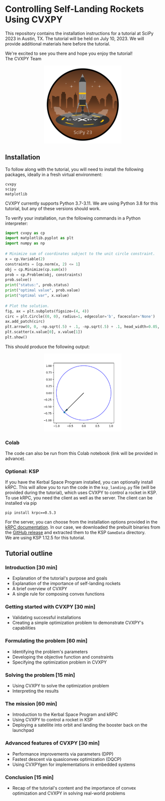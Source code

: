 # Controlling Self-Landing Rockets Using CVXPY

This repository contains the installation instructions for a tutorial at SciPy 2023 in Austin, TX. The tutorial will be held on July 10, 2023.
We will provide additional materials here before the tutorial.

We're excited to see you there and hope you enjoy the tutorial!  
The CVXPY Team

<p align="center">
<img src="media/badge.png" alt= “Badge” width="50%">
</p>


## Installation
To follow along with the tutorial, you will need to install the following packages, ideally in a fresh virtual environment:
```
cvxpy
scipy
matplotlib
```
CVXPY currently supports Python 3.7-3.11. We are using Python 3.8 for this tutorial, but any of these versions should work.

To verify your installation, run the following commands in a Python interpreter:
```py
import cvxpy as cp
import matplotlib.pyplot as plt
import numpy as np

# Minimize sum of coordinates subject to the unit circle constraint.
x = cp.Variable(2)
constraints = [cp.norm(x, 2) <= 1]
obj = cp.Minimize(cp.sum(x))
prob = cp.Problem(obj, constraints)
prob.solve()
print("status:", prob.status)
print("optimal value", prob.value)
print("optimal var", x.value)

# Plot the solution.
fig, ax = plt.subplots(figsize=(4, 4))
circ = plt.Circle((0, 0), radius=1, edgecolor='b', facecolor='None')
ax.add_patch(circ)
plt.arrow(0, 0, -np.sqrt(.5) + .1, -np.sqrt(.5) + .1, head_width=0.05, head_length=0.1)
plt.scatter(x.value[0], x.value[1])
plt.show()
```
This should produce the following output:

<p align="center">
<img src="media/hello_world.png" alt= “Hello World” width="50%">
</p>

### Colab
The code can also be run from this Colab notebook (link will be provided in advance).

### Optional: KSP
If you have the Kerbal Space Program installed, you can optionally install kRPC.
This will allow you to run the code in the `ksp_landing.py` file (will be provided during the tutorial), which uses CVXPY to control a rocket in KSP.
To use kRPC, you need the client as well as the server.
The client can be installed via pip
```
pip install krpc==0.5.3
```

For the server, you can choose from the installation options provided in the [kRPC documentation](https://krpc.github.io/krpc/getting-started.html).
In our case, we downloaded the prebuilt binaries from the [GitHub release](https://github.com/krpc/krpc/releases/tag/v0.5.2) and extracted them to the KSP `GameData` directory.  
We are using KSP 1.12.5 for this tutorial.

## Tutorial outline

### Introduction [30 min]

- Explanation of the tutorial's purpose and goals
- Explanation of the importance of self-landing rockets
- A brief overview of CVXPY
- A single rule for composing convex functions

### Getting started with CVXPY [30 min]

- Validating successful installations
- Creating a simple optimization problem to demonstrate CVXPY's capabilities

### Formulating the problem [60 min]

- Identifying the problem's parameters
- Developing the objective function and constraints
- Specifying the optimization problem in CVXPY

### Solving the problem [15 min]

- Using CVXPY to solve the optimization problem
- Interpreting the results

### The mission [60 min]

- Introduction to the Kerbal Space Program and kRPC
- Using CVXPY to control a rocket in KSP
- Deploying a satellite into orbit and landing the booster back on the launchpad

### Advanced features of CVXPY [30 min]

- Performance improvements via parameters (DPP)
- Fastest descent via quasiconvex optimization (DQCP)
- Using CVXPYgen for implementations in embedded systems

### Conclusion [15 min]

- Recap of the tutorial's content and the importance of convex optimization and CVXPY in solving real-world problems
